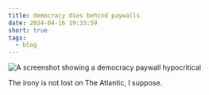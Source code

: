 ```yaml
---
title: democracy dies behind paywalls
date: 2024-04-16 19:33:59
short: true
tags:
  - blog
---
```


![A screenshot showing a democracy paywall hypocritical](democracyPaywallHypocritical.png)

The irony is not lost on The Atlantic, I suppose.
